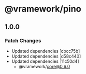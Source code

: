 # @vramework/pino

## 1.0.0

### Patch Changes

- Updated dependencies [cbcc75b]
- Updated dependencies [d58c440]
- Updated dependencies [11c50d4]
  - @vramework/core@0.6.0
